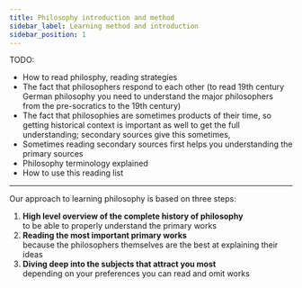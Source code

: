 ```yaml
---
title: Philosophy introduction and method
sidebar_label: Learning method and introduction
sidebar_position: 1
---
```


TODO:

- How to read philosphy, reading strategies
- The fact that philosophers respond to each other (to read 19th century German philosophy you need to understand the major philosophers from the pre-socratics to the 19th century)
- The fact that philosophies are sometimes products of their time, so getting historical context is important as well to get the full understanding; secondary sources give this sometimes,
- Sometimes reading secondary sources first helps you understanding the primary sources
- Philosophy terminology explained
- How to use this reading list

---

Our approach to learning philosophy is based on three steps:

1. **High level overview of the complete history of philosophy**
   <br/>to be able to properly understand the primary works
2. **Reading the most important primary works**
   <br/>because the philosophers themselves are the best at explaining their ideas
3. **Diving deep into the subjects that attract you most**
   <br/>depending on your preferences you can read and omit works
